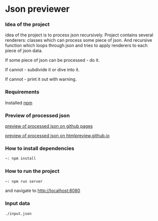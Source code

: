 # Json previewer

### Idea of the project

idea of the project is to process json recursively.
Project contains several renderers: classes which can process some piece of json.
And recursive function which loops through json and tries to apply renderers to each piece of json data.

If some piece of json can be processed - do it. 

If cannot - subdivide it or dive into it.

If cannot - print it out with warning.


### Requirements

Installed [npm] 

### Preview of processed json

[preview of processed json on github pages]

[preview of processed json on htmlpreview.github.io]


### How to install dependencies

```bash
~: npm install
```

### How to run the project

```bash
~: npm run server
```
and navigate to [http://localhost:8080] 


### Input data

```
./input.json
```

[preview of processed json on htmlpreview.github.io]: http://htmlpreview.github.io/?https://github.com/sergiuchuck/preact_hw_2/blob/master/docs/index.html
[preview of processed json on github pages]: https://sergiuchuck.github.io/preact_hw_2
[http://localhost:8080]: http://localhost:8080 
[npm]: https://www.npmjs.com/get-npm
